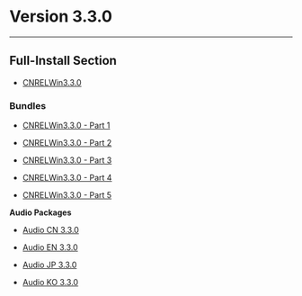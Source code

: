 # Version 3.3.0

----

## Full-Install Section

- [CNRELWin3.3.0](https://autopatchcn.yuanshen.com/client_app/download/pc_zip/20221128113626_LSJsjaUDgixXmWnd/YuanShen_3.3.0.zip)

### Bundles

- [CNRELWin3.3.0 - Part 1](https://autopatchcn.yuanshen.com/client_app/download/pc_zip/20221128113626_LSJsjaUDgixXmWnd/YuanShen_3.3.0.zip.001)

- [CNRELWin3.3.0 - Part 2](https://autopatchcn.yuanshen.com/client_app/download/pc_zip/20221128113626_LSJsjaUDgixXmWnd/YuanShen_3.3.0.zip.002)

- [CNRELWin3.3.0 - Part 3](https://autopatchcn.yuanshen.com/client_app/download/pc_zip/20221128113626_LSJsjaUDgixXmWnd/YuanShen_3.3.0.zip.003)

- [CNRELWin3.3.0 - Part 4](https://autopatchcn.yuanshen.com/client_app/download/pc_zip/20221128113626_LSJsjaUDgixXmWnd/YuanShen_3.3.0.zip.003)

- [CNRELWin3.3.0 - Part 5](https://autopatchcn.yuanshen.com/client_app/download/pc_zip/20221128113626_LSJsjaUDgixXmWnd/YuanShen_3.3.0.zip.003)

**Audio Packages**

- [Audio CN 3.3.0](https://autopatchcn.yuanshen.com/client_app/download/pc_zip/20221128113626_LSJsjaUDgixXmWnd/Audio_Chinese_3.3.0.zip)

- [Audio EN 3.3.0](https://autopatchcn.yuanshen.com/client_app/download/pc_zip/20221128113626_LSJsjaUDgixXmWnd/Audio_English(US)_3.3.0.zip)

- [Audio JP 3.3.0](https://autopatchcn.yuanshen.com/client_app/download/pc_zip/20221128113626_LSJsjaUDgixXmWnd/Audio_Japanese_3.3.0.zip)

- [Audio KO 3.3.0](https://autopatchcn.yuanshen.com/client_app/download/pc_zip/20221128113626_LSJsjaUDgixXmWnd/Audio_Korean_3.3.0.zip)
